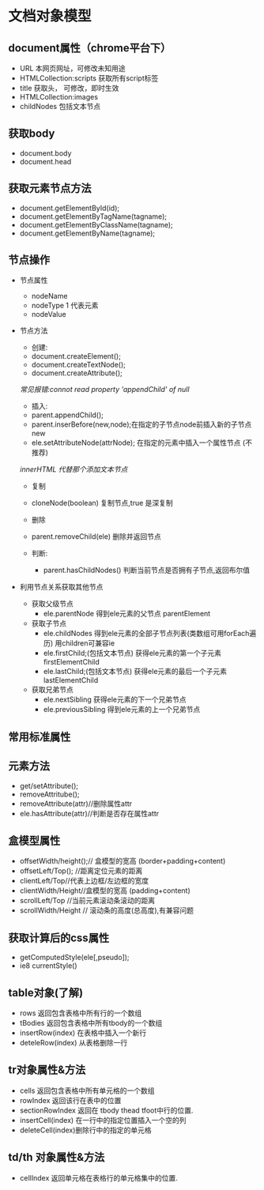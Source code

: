 # 文档对象模型

## document属性（chrome平台下）
- URL 本网页网址，可修改未知用途
- HTMLCollection:scripts 获取所有script标签  
- title 获取头， 可修改，即时生效
- HTMLCollection:images
- childNodes 包括文本节点

## 获取body
  - document.body
  - document.head

## 获取元素节点方法
  - document.getElementById(id);
  - document.getElementByTagName(tagname);
  - document.getElementByClassName(tagname);
  - document.getElementByName(tagname);

## 节点操作

- 节点属性
  - nodeName
  - nodeType  1 代表元素
  - nodeValue

- 节点方法
  - 创建:
  - document.createElement();
  - document.createTextNode();
  - document.createAttribute();

  *常见报错:connot read property 'appendChild' of null*

  - 插入:
  - parent.appendChild();
  - parent.inserBefore(new,node);在指定的子节点node前插入新的子节点new
  - ele.setAttributeNode(attrNode); 在指定的元素中插入一个属性节点 (不推荐)

  *innerHTML 代替那个添加文本节点*

  - 复制
  - cloneNode(boolean) 复制节点,true 是深复制

  - 删除
  - parent.removeChild(ele) 删除并返回节点

  - 判断:
    - parent.hasChildNodes() 判断当前节点是否拥有子节点,返回布尔值

- 利用节点关系获取其他节点
  - 获取父级节点
    - ele.parentNode 得到ele元素的父节点   parentElement
  - 获取子节点
    - ele.childNodes 得到ele元素的全部子节点列表(类数组可用forEach遍历)    用children可兼容ie
    - ele.firstChild;(包括文本节点) 获得ele元素的第一个子元素 firstElementChild
    - ele.lastChild;(包括文本节点) 获得ele元素的最后一个子元素 lastElementChild
  - 获取兄弟节点
    - ele.nextSibling 获得ele元素的下一个兄弟节点
    - ele.previousSibling 得到ele元素的上一个兄弟节点

## 常用标准属性


## 元素方法
- get/setAttribute();
- removeAttritube();
- removeAttribute(attr)//删除属性attr
- ele.hasAttribute(attr)//判断是否存在属性attr

## 盒模型属性

- offsetWidth/height();// 盒模型的宽高 (border+padding+content)
- offsetLeft/Top(); //距离定位元素的距离
- clientLeft/Top//代表上边框/左边框的宽度
- clientWidth/Height//盒模型的宽高 (padding+content)
- scrollLeft/Top //当前元素滚动条滚动的距离
- scrollWidth/Height  // 滚动条的高度(总高度),有兼容问题

## 获取计算后的css属性
- getComputedStyle(ele[,pseudo]);
- ie8 currentStyle()

## table对象(了解)

- rows 返回包含表格中所有行的一个数组
- tBodies 返回包含表格中所有tbody的一个数组
- insertRow(index) 在表格中插入一个新行
- deteleRow(index) 从表格删除一行

## tr对象属性&方法
- cells 返回包含表格中所有单元格的一个数组
- rowIndex 返回该行在表中的位置
- sectionRowIndex 返回在 tbody thead tfoot中行的位置.
- insertCell(index) 在一行中的指定位置插入一个空的列
- deleteCell(index)删除行中的指定的单元格

## td/th 对象属性&方法
- cellIndex 返回单元格在表格行的单元格集中的位置.
